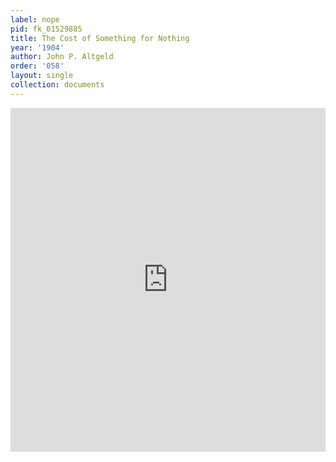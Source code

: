 ```yaml
---
label: nope
pid: fk_01529885
title: The Cost of Something for Nothing
year: '1904'
author: John P. Altgeld
order: '058'
layout: single
collection: documents
---
```

<iframe src="https://northwestern.app.box.com/embed/s/du3a6r1iat653ocsig3rfdnu3l2xc4h3?sortColumn=date&view=list" width="100%" height="550" frameborder="0" allowfullscreen webkitallowfullscreen msallowfullscreen></iframe>
